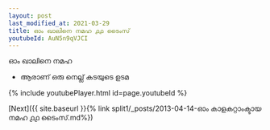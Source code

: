 ```yaml
---
layout: post
last_modified_at: 2021-03-29
title: ഓം ഖാലിനെ നമഹ ൧൧ ടൈംസ്
youtubeId: AuN5n9qVJCI
---
```

 
 
 ഓം ഖാലിനെ നമഹ 
 
 -  ആരാണ് ഒരു നെല്ല് കടയുടെ ഉടമ 
 
  
 
  
 
 
 
 
 
 


{% include youtubePlayer.html id=page.youtubeId %}
 
[Next]({{ site.baseurl }}{% link  split1/_posts/2013-04-14-ഓം കാളകറ്റാംക്ടായ നമഹ ൧൧ ടൈംസ്.md%})
 

